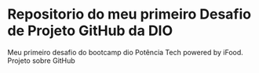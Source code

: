 # Repositorio do meu primeiro Desafio de Projeto GitHub da DIO
Meu primeiro desafio do bootcamp dio Potência Tech powered by iFood. Projeto sobre GitHub
